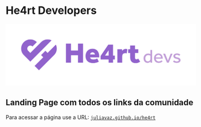 # He4rt Developers 

<img src="./img/logo-completa.png" style="max-width:100%; align='center'">

## Landing Page com todos os links da comunidade

Para acessar a página use a URL: [```juliavaz.github.io/he4rt```](https://juliavaz.github.io/he4rt)
